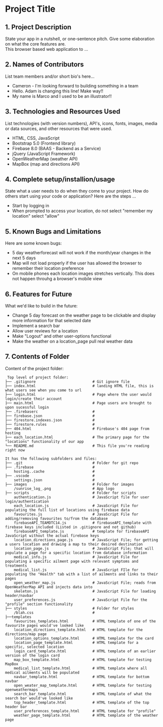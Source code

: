 # Project Title

## 1. Project Description
State your app in a nutshell, or one-sentence pitch. Give some elaboration on what the core features are.  
This browser based web application to ... 

## 2. Names of Contributors
List team members and/or short bio's here... 
* Cameron - I'm looking forward to building something in a team
* Hello. Adam is changing this line! Make way!!
* My name is Marco and I used to be an illustrator!!
	
## 3. Technologies and Resources Used
List technologies (with version numbers), API's, icons, fonts, images, media or data sources, and other resources that were used.
* HTML, CSS, JavaScript
* Bootstrap 5.0 (Frontend library)
* Firebase 8.0 (BAAS - Backend as a Service)
* jQuery (JavaScript Framework)
*  OpenWeatherMap (weather API)
* MapBox (map and directions API)

## 4. Complete setup/installion/usage
State what a user needs to do when they come to your project.  How do others start using your code or application?
Here are the steps ...
* Start by logging in
* When prompted to access your location, do not select "remember my location" select "allow"


## 5. Known Bugs and Limitations
Here are some known bugs:
* 5 day weatherforecast will not work if the month/year changes in the next 5 days
* Map will not load properly if the user has allowed the browser to remember their location preference
* On mobile phones each location images stretches vertically. This does not happen throuhg a browser's mobile view

## 6. Features for Future
What we'd like to build in the future:
* Change 5 day forecast on the weather page to be clickable and display more information for that selected date
* Implement a search bar
* Allow user reviews for a location
* Make "Logout" and other user-options functional
* Make the weather on a location_page pull real weather data
	
## 7. Contents of Folder
Content of the project folder:

```
 Top level of project folder: 
├── .gitignore                          # Git ignore file
├── index.html                          # landing HTML file, this is what users see when you come to url
├── login.html                          # Page where the user would login/create their account
├── main.html                           # Page users are brought to upon sucessful login
├── .firebaserc                         # 
├── firebase.json                       #
├── firestore.indexes.json              #
├── firestore.rules                     #
├── 404.html                            # Firebase's 404 page from hosting
├── each_location.html                  # The primary page for the "locations" functionality of our app
└── README.md                           # This file you're reading right now

It has the following subfolders and files:
├── .git                                # Folder for git repo
├── .firebase                           #
    hosting..cache                      #
├── .vscode                             #
    settings.json                       #
├── images                              # Folder for images
    /sunrise_log_.png                   # App logo
├── scripts                             # Folder for scripts
    authentication.js                   # JavaScript file for user login/authentication
    each_location.js                    # JavaScript File for populating the full list of locations using firebase data
    favourites.js                       # JavaScript File for adding/removing favourites to/from the database
    firebaseAPI_TEAMDTC14.js            # firebaseAPI_template with firebase keys included (Listed in .gitignore and not github)
    firebaseAPI_template.js             # template for firebaseAPI JavaScript without the actual firebase keys
    location_directions_page.js         # JavaScript File; for getting a users location and drawing a map to their desired destination
    location_page.js                    # JavaScript File; that will populate a page for a specific location from database information
    medical_info.js                     # JavaScript File for populating a specific ailment page with relevant symptoms and treatments
    medical_list.js                     # JavaScript FIle for populating the "Health" tab with a list of ailments and links to their pages
    open_weather_map.js                 # JavaScript File; reads from OpenWeatherMap API and injects data into
    skeleton.js                         # JavaScript File for loading header/navbar
    user_preferences.js                 # JavaScript File for the "profile" section functionality
├── styles                              # Folder for styles
    /blah.css                           #
├──templates
    favourites_templates.html           # HTML template of one of the favourite pages would've looked like
    location_directions_template.html   # HTML template for the directions/map page
    location_options_template.html      # HTML template for the card
    location_page_template.html         # HTML template for a specific, selected location
    login_card_template.html            # HTML template of an earlier version of the login card
    map_box_template.html               # HTML template for testing MapBox
    medical_list_template.html          # HTML template where all medical ailments will be populated
    navbar_template.html                # HTML template for bottom navbar
    open_weater_map_template.html       # HTML template for testing openweathermaps
    search_bar_template.html            # HTML template of what the search bar would've looked like
    top_header_template.html            # HTML template of the top header bar
    user_preferences_template.html      # HTML template for "profile"
    weather_page_template.html          # HTML template of the weather page




```


